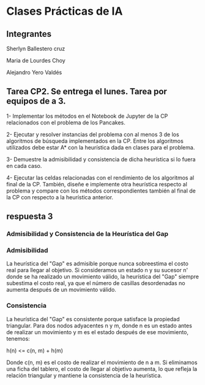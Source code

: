 # Clases Prácticas de IA
## Integrantes

Sherlyn Ballestero cruz

Maria de Lourdes Choy

Alejandro Yero Valdés


## Tarea CP2. Se entrega el lunes. Tarea por equipos de a 3.

1- Implementar los métodos en el Notebook de Jupyter de la CP relacionados con el problema de los Pancakes. 

2- Ejecutar y resolver instancias del problema con al menos 3 de los algoritmos de búsqueda implementados en la CP. Entre los algoritmos utilizados debe estar A* con la heurística dada en clases para el problema.

3- Demuestre la admisibilidad y consistencia de dicha heurística si lo fuera en cada caso.

4- Ejecutar las celdas relacionadas con el rendimiento de los algoritmos al final de la CP. También, diseñe e implemente otra heurística respecto al problema y compare con los métodos correspondientes también al final de la CP con respecto a la heurística anterior.
## respuesta 3
### Admisibilidad y Consistencia de la Heurística del Gap

### Admisibilidad

La heurística del "Gap" es admisible porque nunca sobreestima el costo real para llegar al objetivo. Si consideramos un estado n y su sucesor n' donde se ha realizado un movimiento válido, la heurística del "Gap" siempre subestima el costo real, ya que el número de casillas desordenadas no aumenta después de un movimiento válido.

### Consistencia

La heurística del "Gap" es consistente porque satisface la propiedad triangular. Para dos nodos adyacentes n y m, donde n es un estado antes de realizar un movimiento y m es el estado después de ese movimiento, tenemos:

h(n) <= c(n, m) + h(m)

Donde c(n, m) es el costo de realizar el movimiento de n a m. Si eliminamos una ficha del tablero, el costo de llegar al objetivo aumenta, lo que refleja la relación triangular y mantiene la consistencia de la heurística.

